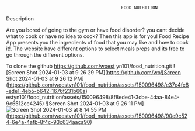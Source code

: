                                                 FOOD NUTRITION
Description

Are you bored of going to the gym or have food disorder? you cant decide what to  cook or have no idea to cook? Then this app is for you! Food Recipe App presents you the ingredients of food that you may like and how to cook it!. The website have different options to select meals preps and its free to go  through the different options.

To clone the github https://github.com/woest yn101/food_nutrition.git
![Screen Shot 2024-01-03 at 9 26 29 PM](https://github.com/wo![Screen Shot 2024-01-03 at 9 26 12 PM](https://github.com/woestyn101/food_nutrition/assets/150096498/e37e4fc8-ede1-4eb5-b642-1676f231b60a)
estyn101/food_nutrition/assets/150096498/8f8ede41-3cbe-4daa-84e4-9c6512ce4245)
![Screen Shot 2024-01-03 at 9 26 11 PM]![Screen Shot 2024-01-03 at 8 14 55 PM](https://github.com/woestyn101/food_nutrition/assets/150096498/6cf3893c-d0b9-4607-a31a-6847f49fa51b)
(https://github.com/woestyn101/food_nutrition/assets/150096498/90e9c524-6e4a-4afb-8f4c-93c634aaca90)

